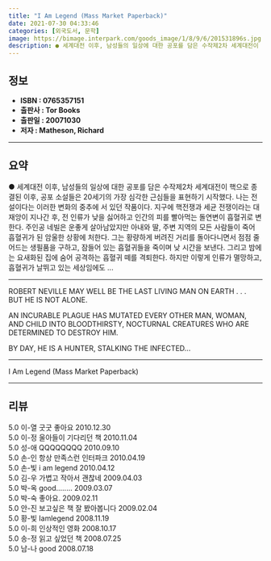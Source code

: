 ```yaml
---
title: "I Am Legend (Mass Market Paperback)"
date: 2021-07-30 04:33:46
categories: [외국도서, 문학]
image: https://bimage.interpark.com/goods_image/1/8/9/6/201531896s.jpg
description: ● 세계대전 이후, 남성들의 일상에 대한 공포를 담은 수작제2차 세계대전이 핵으로 종결된 이후, 공포 소설들은 20세기의 가장 심각한 근심들을 표현하기 시작했다. 나는 전설이다는 이러한 변화의 중추에 서 있던 작품이다. 지구에 핵전쟁과 세균 전쟁이라는 대재앙이 지나간 후, 전 인류가
---
```


## **정보**

- **ISBN : 0765357151**
- **출판사 : Tor Books**
- **출판일 : 20071030**
- **저자 : Matheson, Richard**

------



## **요약**

●  세계대전 이후, 남성들의 일상에 대한 공포를 담은 수작제2차 세계대전이 핵으로 종결된 이후, 공포 소설들은 20세기의 가장 심각한 근심들을 표현하기 시작했다. 나는 전설이다는 이러한 변화의 중추에 서 있던 작품이다. 지구에 핵전쟁과 세균 전쟁이라는 대재앙이 지나간 후, 전 인류가 낮을 싫어하고 인간의 피를 빨아먹는 돌연변이 흡혈귀로 변한다. 주인공 네빌은 운좋게 살아남았지만 아내와 딸, 주변 지역의 모든 사람들이 죽어 흡혈귀가 된 암울한 상황에 처한다. 그는 황량하게 버려진 거리를 돌아다니면서 점점 줄어드는 생필품을 구하고, 잠들어 있는 흡혈귀들을 죽이며 낮 시간을 보낸다. 그리고 밤에는 요새화된 집에 숨어 공격하는 흡혈귀 떼를 격퇴한다. 하지만 이렇게 인류가 멸망하고, 흡혈귀가 날뛰고 있는 세상임에도 ...

------

ROBERT NEVILLE MAY WELL BE THE LAST LIVING MAN ON EARTH . . . BUT HE IS NOT ALONE.
 
AN INCURABLE PLAGUE HAS MUTATED EVERY OTHER MAN, WOMAN, AND CHILD INTO BLOODTHIRSTY, NOCTURNAL CREATURES WHO ARE DETERMINED TO DESTROY HIM.
 
BY DAY, HE IS A HUNTER, STALKING THE INFECTED... 

------


I Am Legend (Mass Market Paperback) 

------


## **리뷰** 

5.0 이-열 굿굿 좋아요  2010.12.30 <br/>5.0 이-정 울아들이 기다리던 책 2010.11.04 <br/>5.0 성-애 QQQQQQQQ 2010.09.10 <br/>5.0 손-인 항상 만족스런 인터파크 2010.04.19 <br/>5.0 손-빛 i am legend 2010.04.12 <br/>5.0 김-우 가볍고 작아서 괜찮네 2009.04.03 <br/>5.0 박-옥 good........ 2009.03.07 <br/>5.0 박-숙 좋아요. 2009.02.11 <br/>5.0 안-진 보고싶은 책 잘 봤아봅니다 2009.02.04 <br/>5.0 황-빛 Iamlegend 2008.11.19 <br/>5.0 이-희 인상적인 영화 2008.10.17 <br/>5.0 송-정 읽고 싶었던 책 2008.07.25 <br/>5.0 남-나 good 2008.07.18 <br/>
